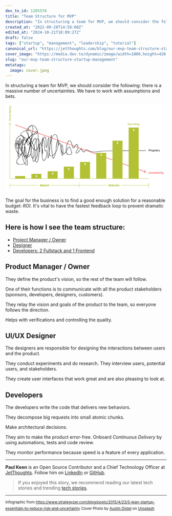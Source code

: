 ```yaml
---
dev_to_id: 1205578
title: "Team Structure for MVP"
description: "In structuring a team for MVP, we should consider the following: there is a massive number of..."
created_at: "2022-09-28T14:58:08Z"
edited_at: "2024-10-21T18:09:27Z"
draft: false
tags: ["startup", "management", "leadership", "tutorial"]
canonical_url: "https://jetthoughts.com/blog/our-mvp-team-structure-startup-management/"
cover_image: "https://media.dev.to/dynamic/image/width=1000,height=420,fit=cover,gravity=auto,format=auto/https%3A%2F%2Fmedia.dev.to%2Fcdn-cgi%2Fimage%2Fwidth%3D1000%2Cheight%3D420%2Cfit%3Dcover%2Cgravity%3Dauto%2Cformat%3Dauto%2Fhttps%253A%252F%252Fdev-to-uploads.s3.amazonaws.com%252Fuploads%252Farticles%252Fcskm42dpzai9za1fysmt.jpeg"
slug: "our-mvp-team-structure-startup-management"
metatags:
  image: cover.jpeg
---
```

In structuring a team for MVP, we should consider the following: there is a massive number of uncertainties. We have to work with assumptions and bets.

![Strategyzer](file_0.png)

The goal for the business is to find a good enough solution for a reasonable budget: _ROI_. It's vital to have the fastest feedback loop to prevent dramatic waste.

## Here is how I see the team structure:

- [Project Manager / Owner](#pm)
- [Designer](#designer)
- [Developers: 2 Fullstack and 1 Frontend](#developers)

## Product Manager / Owner<a name="pm"></a>

They define the product's vision, so the rest of the team will follow. 

One of their functions is to communicate with all the product stakeholders (sponsors, developers, designers, customers).

They relay the vision and goals of the product to the team, so everyone follows the direction.

Helps with verifications and controlling the quality.

## UI/UX Designer<a name="designer"></a>

The designers are responsible for designing the interactions between users and the product.

They conduct experiments and do research. They interview users, potential users, and stakeholders.

They create user interfaces that work great and are also pleasing to look at.

## Developers<a name="developers"></a>

The developers write the code that delivers new behaviors.

They decompose big requests into small atomic chunks.

Make architectural decisions.

They aim to make the product error-free. Onboard _Continuous Delivery_ by using automations, tests and code review.

They monitor performance because speed is a feature of every application.

---

**Paul Keen** is an Open Source Contributor and a Chief Technology Officer at [JetThoughts](https://www.jetthoughts.com). Follow him on [LinkedIn](https://www.linkedin.com/in/paul-keen/) or [GitHub](https://github.com/pftg).

> If you enjoyed this story, we recommend reading our latest tech stories and trending [tech stories](https://jtway.co/trending).

---

<sup>Infographic from https://www.strategyzer.com/blog/posts/2015/4/23/5-lean-startup-essentials-to-reduce-risk-and-uncertainty</sup>
<sup>Cover Photo by <a href="https://unsplash.com/@austindistel?utm_source=unsplash&utm_medium=referral&utm_content=creditCopyText">Austin Distel</a> on <a href="https://unsplash.com/s/photos/manager-developers?utm_source=unsplash&utm_medium=referral&utm_content=creditCopyText">Unsplash</a></sup>